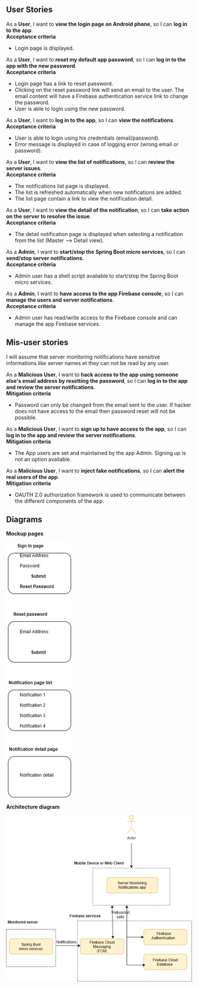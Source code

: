 ## User Stories

As a **User**, I want to **view the login page on Android phone**, so I can **log in to the app**.  
**Acceptance criteria**
   * Login page is displayed.

As a **User**, I want to **reset my default app password**, so I can **log in to the app with the new password**.  
**Acceptance criteria**
   * Login page has a link to reset password. 
   * Clicking on the reset password link will send an email to the user. The email content will have a Firebase authentication service link to change the password. 
   * User is able to login using the new password.

As a **User**, I want to **log in to the app**, so I can **view the notifications**.  
**Acceptance criteria**
   * User is able to login using his credentials (email/password).
   * Error message is displayed in case of logging error (wrong email or password).
   
As a **User**, I want to **view the list of notifications**, so I can **review the server issues**.  
**Acceptance criteria**
   * The notifications list page is displayed. 
   * The list is refreshed automatically when new notifications are added.
   * The list page contain a link to view the notification detail.

As a **User**, I want to **view the detail of the notification**, so I can **take action on the server to resolve the issue**.  
**Acceptance criteria**
   * The detail notification page is displayed when selecting a notification from the list (Master --> Detail view). 
   
As a **Admin**, I want to **start/stop the Spring Boot micro services**, so I can **send/stop server notifications**.  
**Acceptance criteria**
   * Admin user has a shell script available to start/stop the Spring Boot micro services. 

As a **Admin**, I want to **have access to the app Firebase console**, so I can **manage the users and server notifications**.  
**Acceptance criteria**
   * Admin user has read/write access to the Firebase console and can manage the app Firebase services. 

## Mis-user stories
I will assume that server monitoring notifications have sensitive informations like server names et they can not be read by any user.

As a **Malicious User**, I want to **hack access to the app using someone else's email address by resetting the password**, so I can **log in to the app and review the server notifications**.  
**Mitigation criteria**
   * Password can only be changed from the email sent to the user. If hacker does not have access to the email then password reset will not be possible. 

As a **Malicious User**, I want to **sign up to have access to the app**, so I can **log in to the app and review the server notifications**.  
**Mitigation criteria**
   * The App users are set and maintained by the app Admin. Signing up is not an option available.
   
As a **Malicious User**, I want to **inject fake notifications**, so I can **alert the real users of the app**.  
**Mitigation criteria**
   * OAUTH 2.0 authorization framework is used to communicate between the different components of the app.
   
## Diagrams

**Mockup pages**

![Mockup pages](images/mockup_pages.jpg "Mockup pages") 
  
  

**Architecture diagram**

![Architecture diagram](images/architecture_diagram.jpg "Architecture diagram")

